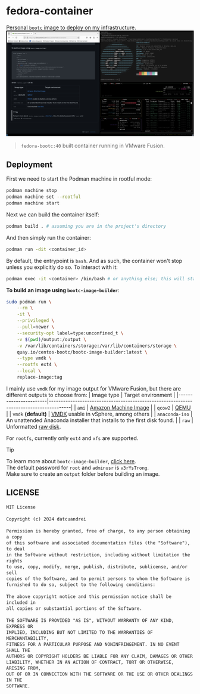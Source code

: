 # fedora-container

Personal `bootc` image to deploy on my infrastructure.
![screenshot](ss.png)
> `fedora-bootc:40` built container running in VMware Fusion.
## Deployment
First we need to start the Podman machine in rootful mode:
```bash
podman machine stop
podman machine set --rootful
podman machine start
```

Next we can build the container itself:
```bash
podman build . # assuming you are in the project's directory
```

And then simply run the container:
```bash
podman run -dit <container_id>
```
By default, the entrypoint is `bash`. And as such, the container won't stop unless you explicitly do so. To interact with it:
```bash
podman exec -it <container> /bin/bash # or anything else; this will start a shell
```

**To build an image using `bootc-image-builder`**:
```bash
sudo podman run \
    --rm \
    -it \
    --privileged \
    --pull=newer \
    --security-opt label=type:unconfined_t \
    -v $(pwd)/output:/output \
    -v /var/lib/containers/storage:/var/lib/containers/storage \
    quay.io/centos-bootc/bootc-image-builder:latest \
    --type vmdk \
    --rootfs ext4 \
    --local \
    replace-image:tag
```
I mainly use `vmdk` for my image output for VMware Fusion, but there are different outputs to choose from: 
| Image type            | Target environment                                                                    |
|-----------------------|---------------------------------------------------------------------------------------|
| `ami`                 | [Amazon Machine Image](https://docs.aws.amazon.com/AWSEC2/latest/UserGuide/AMIs.html) |
| `qcow2` | [QEMU](https://www.qemu.org/)                                                         |
| `vmdk` **(default)**  | [VMDK](https://en.wikipedia.org/wiki/VMDK) usable in vSphere, among others            |
| `anaconda-iso`        | An unattended Anaconda installer that installs to the first disk found.               |
| `raw`                 | Unformatted [raw disk](https://en.wikipedia.org/wiki/Rawdisk).         

For `rootfs`, currently only `ext4` and `xfs` are supported.

> [!TIP]
> To learn more about `bootc-image-builder`, [click here](https://github.com/osbuild/bootc-image-builder/blob/main/README.md). <br/>
> The default password for `root` and `adminusr` is `v3rYsTrong`. <br/>
> Make sure to create an `output` folder before building an image.

## LICENSE
```
MIT License

Copyright (c) 2024 datcuandrei

Permission is hereby granted, free of charge, to any person obtaining a copy 
of this software and associated documentation files (the "Software"), to deal 
in the Software without restriction, including without limitation the rights 
to use, copy, modify, merge, publish, distribute, sublicense, and/or sell 
copies of the Software, and to permit persons to whom the Software is 
furnished to do so, subject to the following conditions:

The above copyright notice and this permission notice shall be included in 
all copies or substantial portions of the Software.

THE SOFTWARE IS PROVIDED "AS IS", WITHOUT WARRANTY OF ANY KIND, EXPRESS OR 
IMPLIED, INCLUDING BUT NOT LIMITED TO THE WARRANTIES OF MERCHANTABILITY, 
FITNESS FOR A PARTICULAR PURPOSE AND NONINFRINGEMENT. IN NO EVENT SHALL THE 
AUTHORS OR COPYRIGHT HOLDERS BE LIABLE FOR ANY CLAIM, DAMAGES OR OTHER 
LIABILITY, WHETHER IN AN ACTION OF CONTRACT, TORT OR OTHERWISE, ARISING FROM,
OUT OF OR IN CONNECTION WITH THE SOFTWARE OR THE USE OR OTHER DEALINGS IN THE 
SOFTWARE.
```